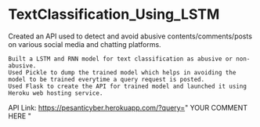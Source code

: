 # TextClassification_Using_LSTM

Created an API used to detect and avoid abusive contents/comments/posts on various social media and chatting platforms.

    Built a LSTM and RNN model for text classification as abusive or non-abusive.
    Used Pickle to dump the trained model which helps in avoiding the model to be trained everytime a query request is posted.
    Used Flask to create the API for trained model and launched it using Heroku web hosting service.
  
API Link: https://pesanticyber.herokuapp.com/?query=" YOUR COMMENT HERE "


